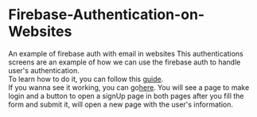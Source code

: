 # Firebase-Authentication-on-Websites
An example of firebase auth with email in websites
This authentications screens are an example of how we can use the firebase auth to handle user's authentication.</br>
To learn how to do it, you can follow this [guide](https://firebase.google.com/docs/auth/web/start).</br>
If you wanna see it working, you can go[here](https://formproject-472d7.firebaseapp.com/index.html). You will see a page to make login
and a button to open a signUp page in both pages after you fill the form and submit it, will open a new page with the user's information.

